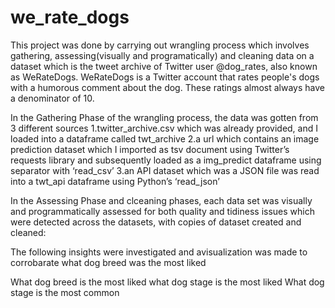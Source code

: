 # we_rate_dogs
This project was done by carrying out wrangling process which involves gathering, assessing(visually and programatically) and cleaning data on a dataset which is the tweet archive of Twitter user @dog_rates, also known as WeRateDogs. WeRateDogs is a Twitter account that rates people's dogs with a humorous comment about the dog. These ratings almost always have a denominator of 10.

In the Gathering Phase of the wrangling process, the data was gotten from 3 different sources 1.twitter_archive.csv which was already provided, and I loaded into a dataframe called twt_archive 2.a url which contains an image prediction dataset which I imported as tsv document using Twitter’s requests library and subsequently loaded as a img_predict dataframe using separator with ‘read_csv’ 3.an API dataset which was a JSON file was read into a twt_api dataframe using Python’s ‘read_json’

In the Assessing Phase and clceaning phases, each data set was visually and programmatically assessed for both quality and tidiness issues which were detected across the datasets, with copies of dataset created and cleaned:

The following insights were investigated and avisualization was made to corrobarate what dog breed was the most liked

What dog breed is the most liked
what dog stage is the most liked
What dog stage is the most common
